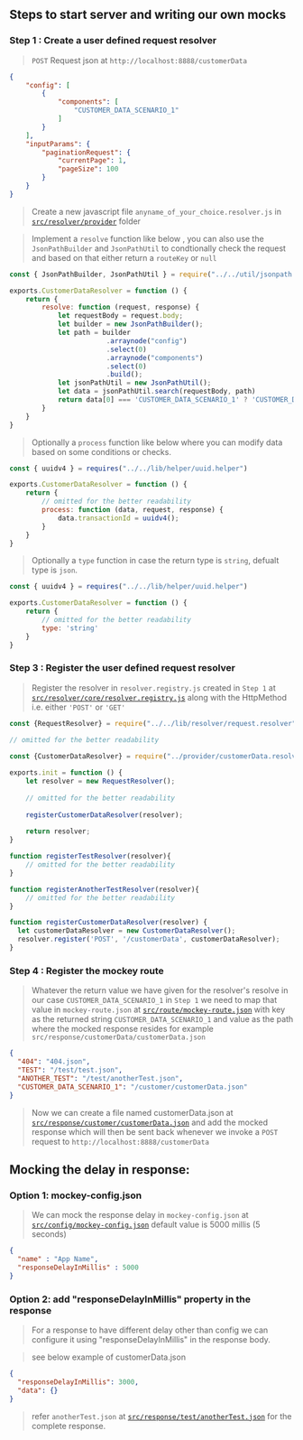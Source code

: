 ## Steps to start server and writing our own mocks

### Step 1 : Create a user defined request resolver

> `POST` Request json at `http://localhost:8888/customerData`
```json
{
    "config": [
        {
            "components": [
                "CUSTOMER_DATA_SCENARIO_1"
            ]
        }
    ],
    "inputParams": {
        "paginationRequest": {
            "currentPage": 1,
            "pageSize": 100
        }
    }
}
```

> Create a new javascript file `anyname_of_your_choice.resolver.js` in [`src/resolver/provider`](src/resolver/provider) folder 

> Implement a `resolve` function like below , you can also use the `JsonPathBuilder` and `JsonPathUtil` to condtionally check the request and based on that either return a `routeKey` or `null`

```javascript
const { JsonPathBuilder, JsonPathUtil } = require("../../util/jsonpath.util");

exports.CustomerDataResolver = function () {
    return {
        resolve: function (request, response) {
            let requestBody = request.body;
            let builder = new JsonPathBuilder();
            let path = builder
                        .arraynode("config")
                        .select(0)
                        .arraynode("components")
                        .select(0)
                        .build();
            let jsonPathUtil = new JsonPathUtil();
            let data = jsonPathUtil.search(requestBody, path)
            return data[0] === 'CUSTOMER_DATA_SCENARIO_1' ? 'CUSTOMER_DATA_SCENARIO_1' : null;
        }
    }
}
```

> Optionally a `process` function like below where you can modify data based on some conditions or checks.

```javascript
const { uuidv4 } = requires("../../lib/helper/uuid.helper")

exports.CustomerDataResolver = function () {
    return {
        // omitted for the better readability
        process: function (data, request, response) {
            data.transactionId = uuidv4();
        }
    }
}
```

> Optionally a `type` function in case the return type is `string`, defualt type is `json`.

```javascript
const { uuidv4 } = requires("../../lib/helper/uuid.helper")

exports.CustomerDataResolver = function () {
    return {
        // omitted for the better readability
        type: 'string'
    }
}
```

### Step 3 : Register the user defined request resolver

> Register the resolver in `resolver.registry.js` created in `Step 1` at [`src/resolver/core/resolver.registry.js`](src/resolver/core/resolver.registry.js) along with the HttpMethod i.e. either `'POST'` or `'GET'`

```javascript
const {RequestResolver} = require("../../lib/resolver/request.resolver");

// omitted for the better readability
 
const {CustomerDataResolver} = require("../provider/customerData.resolver");

exports.init = function () {
    let resolver = new RequestResolver();
    
    // omitted for the better readability
    
    registerCustomerDataResolver(resolver);
    
    return resolver;
}

function registerTestResolver(resolver){
    // omitted for the better readability
}

function registerAnotherTestResolver(resolver){
    // omitted for the better readability
}

function registerCustomerDataResolver(resolver) {
  let customerDataResolver = new CustomerDataResolver();
  resolver.register('POST', '/customerData', customerDataResolver);
}

```

### Step 4 : Register the mockey route

> Whatever the return value we have given for the resolver's resolve in our case `CUSTOMER_DATA_SCENARIO_1` in `Step 1` we need to map that value in `mockey-route.json` at [`src/route/mockey-route.json`](src/route/mockey-route.json) with key as the returned string `CUSTOMER_DATA_SCENARIO_1` and value as the path where the mocked response resides for example `src/response/customerData/customerData.json` 

```json
{
  "404": "404.json",
  "TEST": "/test/test.json",
  "ANOTHER_TEST": "/test/anotherTest.json",
  "CUSTOMER_DATA_SCENARIO_1": "/customer/customerData.json"
}

```

> Now we can create a file named customerData.json at [`src/response/customer/customerData.json`](src/response) and add the mocked response which will then be sent back whenever we invoke a `POST` request to `http://localhost:8888/customerData`



## Mocking the delay in response:

### Option 1:  mockey-config.json

> We can mock the response delay in `mockey-config.json` at [`src/config/mockey-config.json`](src/config/mockey-config.json) default value is 5000 millis (5 seconds)

```json
{
  "name" : "App Name",
  "responseDelayInMillis" : 5000
}
```
### Option 2:  add "responseDelayInMillis" property in the response

> For a response to have different delay other than config we can configure it using  "responseDelayInMillis" in the response body.

> see below example of customerData.json
```json 
{
  "responseDelayInMillis": 3000,
  "data": {}
}
```

> refer `anotherTest.json` at [`src/response/test/anotherTest.json`](src/response/test/anotherTest.json) for the complete response.